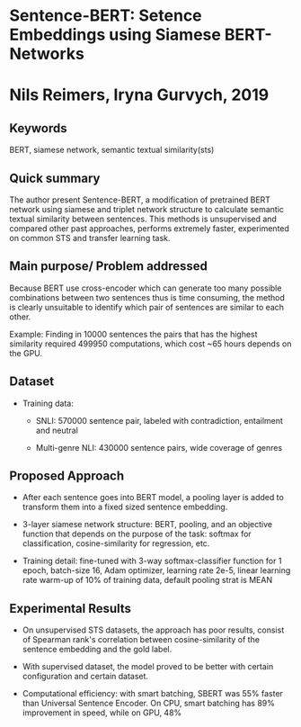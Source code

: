 # Sentence-BERT: Setence Embeddings using Siamese BERT-Networks
# Nils Reimers, Iryna Gurvych, 2019

## Keywords

BERT, siamese network, semantic textual similarity(sts)

## Quick summary

The author present Sentence-BERT, a modification of pretrained BERT network using siamese and triplet network structure to calculate semantic textual similarity between sentences. This methods is unsupervised and compared other past approaches, performs extremely faster, experimented on common STS and transfer learning task.

## Main purpose/ Problem addressed

Because BERT use cross-encoder which can generate too many possible combinations between two sentences thus is time consuming, the method is clearly unsuitable to identify which pair of sentences are similar to each other.

Example: Finding in 10000 sentences the pairs that has the highest similarity required 499950 computations, which cost ~65 hours depends on the GPU.  

## Dataset

* Training data: 
    
    + SNLI: 570000 sentence pair, labeled with contradiction, entailment and neutral

    + Multi-genre NLI: 430000 sentence pairs, wide coverage of genres

## Proposed Approach

* After each sentence goes into BERT model, a pooling layer is added to transform them into a fixed sized sentence embedding.

* 3-layer siamese network structure: BERT, pooling, and an objective function that depends on the purpose of the task: softmax for classification, cosine-similarity for regression, etc.

* Training detail: fine-tuned with 3-way softmax-classifier function for 1 epoch, batch-size 16, Adam optimizer, learning rate 2e-5, linear learning rate warm-up of 10% of training data, default pooling strat is MEAN

## Experimental Results

* On unsupervised STS datasets, the approach has poor results, consist of Spearman rank's correlation between cosine-similarity of the sentence embedding and the gold label. 

* With supervised dataset, the model proved to be better with certain configuration and certain dataset.

* Computational efficiency: with smart batching, SBERT was 55% faster than Universal Sentence Encoder. On CPU, smart batching has 89% improvement in speed, while on GPU, 48%

